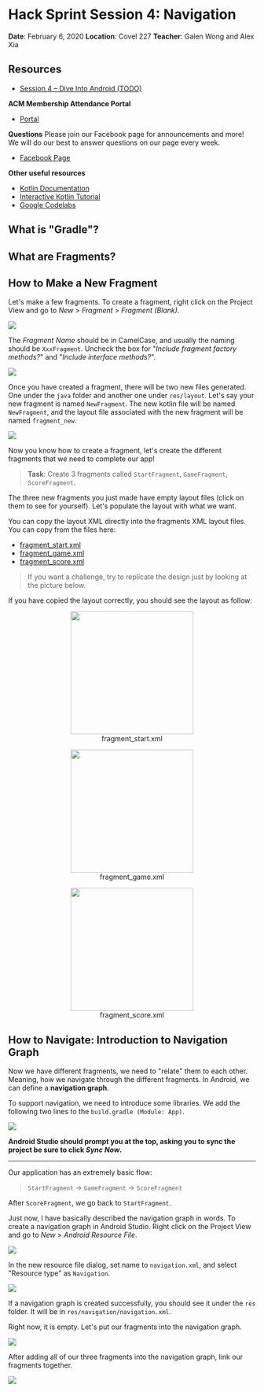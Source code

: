 
# Hack Sprint Session 4: Navigation

**Date**: February 6, 2020
**Location**: Covel 227
**Teacher**: Galen Wong and Alex Xia

## Resources

- [Session 4 – Dive Into Android (TODO)]()

**ACM Membership Attendance Portal**

- [Portal](http://members.uclaacm.com/login)

**Questions**
Please join our Facebook page for announcements and more! We will do our best to answer questions on our page every week.

- [Facebook Page](https://www.facebook.com/groups/1399200097134287)

**Other useful resources**

- [Kotlin Documentation](https://kotlinlang.org/docs/reference/)
- [Interactive Kotlin Tutorial](https://blog.jetbrains.com/blog/2019/12/05/jetbrains-academy-kotlin/)
- [Google Codelabs](https://codelabs.developers.google.com/codelabs/kotlin-android-training-welcome/index.html#1)

## What is "Gradle"?

## What are Fragments?

## How to Make a New Fragment

Let's make a few fragments. To create a fragment, 
right click on the Project View and go to 
_New_ > _Fragment_ > _Fragment (Blank)_.

![](images/new_fragment.gif)

The _Fragment Name_ should be in CamelCase, and usually
the naming should be `XxxFragment`.
Uncheck the box for "_Include fragment factory methods?_"
and "_Include interface methods?_".

![](images/new_framgent.png)

Once you have created a fragment, there will be 
two new files generated. One under the `java` folder
and another one under `res/layout`. 
Let's say your new fragment is named `NewFragment`.
The new kotlin file will be named `NewFragment`, 
and the layout file associated with the new fragment
will be named `fragment_new`.

![](images/new_fragment_files.png)

Now you know how to create a fragment, let's create 
the different fragments that we need to complete our 
app!

> __Task__: Create 3 fragments called `StartFragment`,
> `GameFragment`, `ScoreFragment`.


The three new fragments you just made have empty
layout files (click on them to see for yourself).
Let's populate the layout with what we want. 

You can copy the layout XML directly into the 
fragments XML layout files. You can copy from the 
files here:
- [fragment_start.xml](code_src/fragment_start.xml)
- [fragment_game.xml](code_src/fragment_score.xml)
- [fragment_score.xml](code_src/fragment_game.xml)

> If you want a challenge, try to replicate the design 
> just by looking at the picture below.

If you have copied the layout correctly, you
should see the layout as follow:

<figure align=center>

<img src="images/fragment_start.png" width="250px">

<figcaption>
fragment_start.xml
</figcaption>
</figure>


<figure align=center>

<img src="images/fragment_game.png" width="250px">

<figcaption>
fragment_game.xml
</figcaption>
</figure>

<figure align=center>

<img src="images/fragment_score.png" width="250px">

<figcaption>
fragment_score.xml
</figcaption>
</figure>


## How to Navigate: Introduction to Navigation Graph

Now we have different fragments, we need to "relate"
them to each other. Meaning, how we navigate through
the different fragments. In Android, we can define
a __navigation graph__. 


To support navigation, we need to introduce some libraries.
We add the following two lines to the `build.gradle (Module: App)`. 

![](images/navigation_dep.png)

**Android Studio should prompt you at the top, asking you 
to sync the project be sure to click _Sync Now_.**

----

Our application has an extremely basic flow:

> `StartFragment` -> `GameFragment` -> `ScoreFragment`

After `ScoreFragment`, we go back to `StartFragment`.

Just now, I have basically described the navigation
graph in words. To create a navigation graph in Android
Studio. Right click on the Project View and go to 
_New_ > _Android Resource File_. 


![](images/new_navigation.gif)

In the new resource file dialog, set name to 
`navigation.xml`, and select "Resource type"
as `Navigation`. 

![](images/new_navigation.png)


If a navigation graph is created successfully, 
you should see it under the `res` folder. 
It will be in `res/navigation/navigation.xml`.


Right now, it is empty. Let's put our fragments into 
the navigation graph. 

![](images/add_fragment_in_nav.gif)

After adding all of our three fragments into the navigation
graph, link our fragments together. 

![](images/link_frag.gif)



